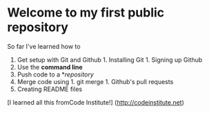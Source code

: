 # Welcome to my first public repository

So far I've learned how to
1. Get setup with Git and Github
		1. Installing Git
		1. Signing up Github
1. Use the **command line**
1. Push code to a **repository*
1. Merge code using
		1. git merge
		1. Github's pull requests
1. Creating README files

[I learned all this fromCode Institute!] (http://codeinstitute.net) 